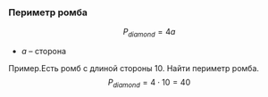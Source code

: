 ### Периметр ромба
$$P_{diamond}=4a$$
- $a$ – сторона

Пример.Есть ромб с длиной стороны 10. Найти периметр ромба.
$$P_{diamond}=4\cdot 10=40$$